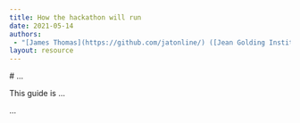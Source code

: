 ```yaml
---
title: How the hackathon will run
date: 2021-05-14
authors:
 - "[James Thomas](https://github.com/jatonline/) ([Jean Golding Institute](https://www.bristol.ac.uk/golding/))"
layout: resource
---
```


<div class="lead" markdown="1">
# ...

This guide is ...
</div>

...
